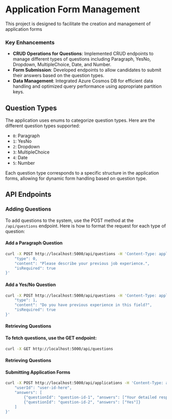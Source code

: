 # Application Form Management

This project is designed to facilitate the creation and management of application forms

### Key Enhancements
- **CRUD Operations for Questions**: Implemented CRUD endpoints to manage different types of questions including Paragraph, YesNo, Dropdown, MultipleChoice, Date, and Number.
- **Form Submission**: Developed endpoints to allow candidates to submit their answers based on the question types.
- **Data Management**: Integrated Azure Cosmos DB for efficient data handling and optimized query performance using appropriate partition keys.


## Question Types

The application uses enums to categorize question types. Here are the different question types supported:

- `0`: Paragraph
- `1`: YesNo
- `2`: Dropdown
- `3`: MultipleChoice
- `4`: Date
- `5`: Number

Each question type corresponds to a specific structure in the application forms, allowing for dynamic form handling based on question type.
## API Endpoints

### Adding Questions

To add questions to the system, use the POST method at the `/api/questions` endpoint. Here is how to format the request for each type of question:

#### Add a Paragraph Question

```bash
curl -X POST http://localhost:5000/api/questions -H 'Content-Type: application/json' -d '{
    "type": 0,
    "content": "Please describe your previous job experience.",
    "isRequired": true
}'
```

#### Add a Yes/No Question
```bash
curl -X POST http://localhost:5000/api/questions -H 'Content-Type: application/json' -d '{
    "type": 1,
    "content": "Do you have previous experience in this field?",
    "isRequired": true
}'
```
#### Retrieving Questions
#### To fetch questions, use the GET endpoint:
```bash
curl -X GET http://localhost:5000/api/questions
```

#### Retrieving Questions
#### Submitting Application Forms
```bash
curl -X POST http://localhost:5000/api/applications -H 'Content-Type: application/json' -d '{
    "userId": "user-id-here",
    "answers": [
        {"questionId": "question-id-1", "answers": ["Your detailed response here"]},
        {"questionId": "question-id-2", "answers": ["Yes"]}
    ]
}'
```
